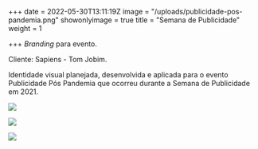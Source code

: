 +++
date = 2022-05-30T13:11:19Z
image = "/uploads/publicidade-pos-pandemia.png"
showonlyimage = true
title = "Semana de Publicidade"
weight = 1

+++
_Branding_ para evento.

Cliente: Sapiens - Tom Jobim.

<!--more-->

Identidade visual planejada, desenvolvida e aplicada para o evento Publicidade Pós Pandemia que ocorreu durante a Semana de Publicidade em 2021.

![](/uploads/a3.png)

![](/uploads/a3-1.png)

![](/uploads/a3-2.png)